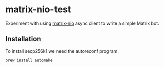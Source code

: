 # matrix-nio-test

Experiment with using [matrix-nio](https://matrix.org/docs/guides/usage-of-matrix-nio) async client to write a simple Matrix bot.

## Installation

To install secp256k1 we need the autoreconf program.

```
brew install automake
```
